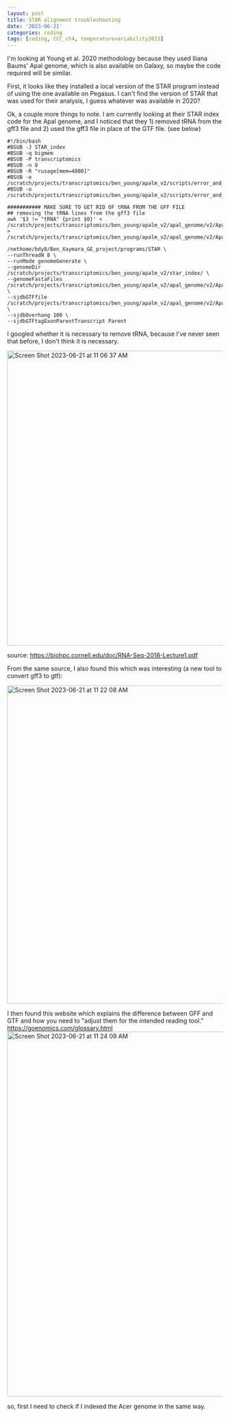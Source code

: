```yaml
---
layout: post
title: STAR alignment troubleshooting
date: '2023-06-21'
categories: coding
tags: [coding, CCC_ch4, temperaturevariability2023]
---
```


I'm looking at Young et al. 2020 methodology because they used Iliana Baums' Apal genome, which is also available on Galaxy, so maybe the code required will be similar. 

First, it looks like they installed a local version of the STAR program instead of using the one available on Pegasus. I can't find the version of STAR that was used for their analysis, I guess whatever was available in 2020? 

Ok, a couple more things to note. I am currently looking at their STAR index code for the Apal genome, and I noticed that they 1) removed tRNA from the gff3 file and 2) used the gff3 file in place of the GTF file. (see below)

```{bash}
#!/bin/bash
#BSUB -J STAR_index
#BSUB -q bigmem
#BSUB -P transcriptomics
#BSUB -n 8
#BSUB -R "rusage[mem=4000]"
#BSUB -e /scratch/projects/transcriptomics/ben_young/apalm_v2/scripts/error_and_outputs/STARindex.e%J
#BSUB -o /scratch/projects/transcriptomics/ben_young/apalm_v2/scripts/error_and_outputs/STARindex.o%J

########### MAKE SURE TO GET RID OF tRNA FROM THE GFF FILE
## removing the tRNA lines from the gff3 file
awk '$3 != "tRNA" {print $0}' < /scratch/projects/transcriptomics/ben_young/apalm_v2/apal_genome/v2/Apalm_assembly_v2.0_180910.gff3 > /scratch/projects/transcriptomics/ben_young/apalm_v2/apal_genome/v2/Apalm_assembly_v2.0_180910_no_tRNA.gff3

/nethome/bdy8/Ben_Xaymara_GE_project/programs/STAR \
--runThreadN 8 \
--runMode genomeGenerate \
--genomeDir /scratch/projects/transcriptomics/ben_young/apalm_v2/star_index/ \
--genomeFastaFiles /scratch/projects/transcriptomics/ben_young/apalm_v2/apal_genome/v2/Apalm_assembly_v2.0_180910.fasta \
--sjdbGTFfile /scratch/projects/transcriptomics/ben_young/apalm_v2/apal_genome/v2/Apalm_assembly_v2.0_180910_no_tRNA.gff3 \
--sjdbOverhang 100 \
--sjdbGTFtagExonParentTranscript Parent
```

I googled whether it is necessary to remove tRNA, because I've never seen that before, I don't think it is necessary.

<img width="688" alt="Screen Shot 2023-06-21 at 11 06 37 AM" src="https://github.com/ademerlis/ademerlis.github.io/assets/56000927/fafeb23d-153d-4a0a-aabe-eca245ee6ffd">

source: https://biohpc.cornell.edu/doc/RNA-Seq-2018-Lecture1.pdf 

From the same source, I also found this which was interesting (a new tool to convert gff3 to gtf):

<img width="743" alt="Screen Shot 2023-06-21 at 11 22 08 AM" src="https://github.com/ademerlis/ademerlis.github.io/assets/56000927/6a49733a-ff68-4384-9245-0428b21bdef2">

I then found this website which explains the difference between GFF and GTF and how you need to "adjust them for the intended reading tool." https://goenomics.com/glossary.html
<img width="852" alt="Screen Shot 2023-06-21 at 11 24 09 AM" src="https://github.com/ademerlis/ademerlis.github.io/assets/56000927/c63a0fd0-fd65-4574-a68e-d3fac3374dc6">

so, first I need to check if I indexed the Acer genome in the same way.

